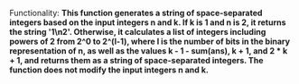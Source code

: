 Functionality: **This function generates a string of space-separated integers based on the input integers n and k. If k is 1 and n is 2, it returns the string '1\n2'. Otherwise, it calculates a list of integers including powers of 2 from 2^0 to 2^(l-1), where l is the number of bits in the binary representation of n, as well as the values k - 1 - sum(ans), k + 1, and 2 * k + 1, and returns them as a string of space-separated integers. The function does not modify the input integers n and k.**